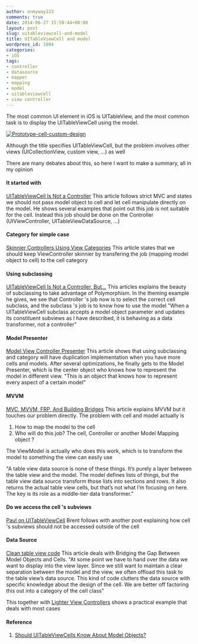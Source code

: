 ```yaml
---
author: onmyway133
comments: true
date: 2014-06-27 15:59:44+00:00
layout: post
slug: uitableviewcell-and-model
title: UITableViewCell and model
wordpress_id: 1094
categories:
- iOS
tags:
- controller
- datasource
- mapper
- mapping
- model
- uitableviewcell
- view controller
---
```


The most common UI element in iOS is UITableView, and the most common task is to display the UITableViewCell using the model.

[![Prototype-cell-custom-design](http://www.fantageek.com/wp-content/uploads/2014/06/Prototype-cell-custom-design-300x186.png)](http://www.fantageek.com/wp-content/uploads/2014/06/Prototype-cell-custom-design.png)

Although the title specifies UITableViewCell, but the problem involves other views (UICollectionView, custom view, ...) as well
<!-- more -->


There are many debates about this, so here I want to make a summary, all in my opinion



#### It started with


[UITableViewCell Is Not a Controller](http://inessential.com/2012/12/31/uitableviewcell_is_not_a_controller)
This article follows strict MVC and states we should not pass model object to cell and let cell manipulate directly on the model. He shows several examples that point out this job is not suitable for the cell. Instead this job should be done on the Controller (UIViewController, UITableViewDataSource, ...)



#### Category for simple case


[Skinnier Controllers Using View Categories](http://www.sebastianrehnby.com/blog/2013/01/01/skinnier-controllers-using-view-categories/)
This article states that we should keep ViewController skinnier by transfering the job (mapping model object to cell) to the cell category



#### Using subclassing


[UITableViewCell Is Not a Controller, But…](http://corporationunknown.com/blog/2013/01/01/uitableviewcell-is-not-a-controller-but/)
This articles explains the beauty of subclassing to take advantage of Polymorphism. In the theming example he gives, we see that Controller 's job now is to select the correct cell subclass, and the subclass 's job is to know how to use the model
"When a UITableViewCell subclass accepts a model object parameter and updates its constituent subviews as I have described, it is behaving as a data transformer, not a controller"



#### Model Presenter


[Model View Controller Presenter](https://medium.com/ios-apprentice/model-view-controller-presenter-8bb4149fa5ef)
This article shows that using subclassing and category will have duplication implementation when you have more cells and models. After several optimizations, he finally gets to the Model Presenter, which is the center object who knows how to represent the model in different view.
"This is an object that knows how to represent every aspect of a certain model"



#### MVVM


[MVC, MVVM, FRP, And Building Bridges](http://cocoamanifest.net/articles/2013/10/mvc-mvvm-frp-and-building-bridges.html)
This article explains MVVM but it touches our problem directly. The problem with cell and model actually is
1. How to map the model to the cell
2. Who will do this job? The cell, Controller or another Model Mapping object ?

The ViewModel is actually who does this work, which is to transform the model to something the view can easily use

"A table view data source is none of these things. It’s purely a layer between the table view and the model. The model defines lists of things, but the table view data source transform those lists into sections and rows. It also returns the actual table view cells, but that’s not what I’m focusing on here. The key is its role as a middle-tier data transformer."



#### Do we access the cell 's subviews


[Paul on UITableViewCell](http://inessential.com/2013/01/02/paul_on_uitableviewcell)
Brent follows with another post explaining how cell 's subviews should not be accessed outside of the cell



#### Data Source


[Clean table view code](http://www.objc.io/issue-1/table-views.html)
This article deals with Bridging the Gap Between Model Objects and Cells. 
"At some point we have to hand over the data we want to display into the view layer. Since we still want to maintain a clear separation between the model and the view, we often offload this task to the table view’s data source. This kind of code clutters the data source with specific knowledge about the design of the cell. We are better off factoring this out into a category of the cell class"

This together with [Lighter View Controllers](http://www.objc.io/issue-1/lighter-view-controllers.html) shows a practical example that deals with most cases



#### Reference


1. [Should UITableViewCells Know About Model Objects?](http://cocoamanifest.net/articles/2013/01/should-uitableviewcells-know-about-model-objects.html)
